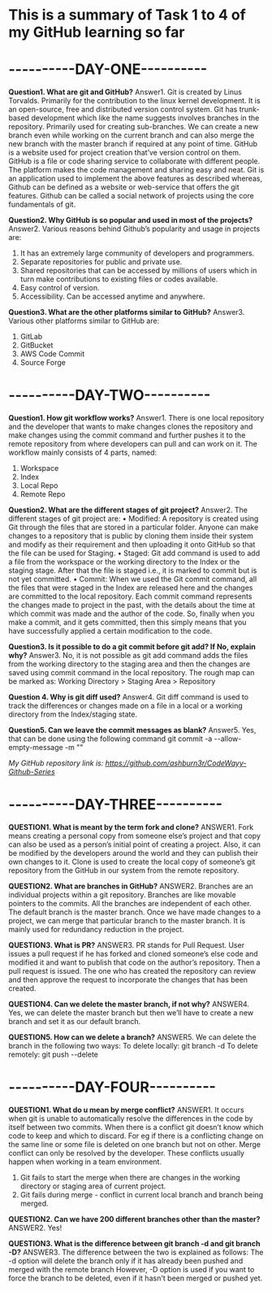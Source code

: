 # This is a summary of Task 1 to 4 of my GitHub learning so far #

# ----------DAY-ONE---------- #

**Question1. What are git and GitHub?**
Answer1. Git is created by Linus Torvalds. Primarily for the contribution to the linux kernel development.
It is an open-source, free and distributed version control system.
Git has trunk-based development which like the name suggests involves branches in the repository. Primarily used for creating sub-branches. We can create a new branch even while working on the current branch and can also merge the new branch with the master branch if required at any point of time. GitHub is a website used for project creation that’ve version control on them. GitHub is a file or code sharing service to collaborate with different people. The platform makes the code management and sharing easy and neat. Git is an application used to implement the above features as described whereas, Github can be defined as a website or web-service that offers the git features. Github can be called a social network of projects using the core fundamentals of git.

**Question2. Why GitHub is so popular and used in most of the projects?**
Answer2. Various reasons behind Github’s popularity and usage in projects are:
1. It has an extremely large community of developers and programmers.
2. Separate repositories for public and private use.
3. Shared repositories that can be accessed by millions of users which in turn make contributions to existing files or codes available.
4. Easy control of version.
5. Accessibility. Can be accessed anytime and anywhere.

**Question3. What are the other platforms similar to GitHub?**
Answer3. Various other platforms similar to GitHub are:
1. GitLab
2. GitBucket
3. AWS Code Commit
4. Source Forge

# ----------DAY-TWO---------- #

**Question1. How git workflow works?**
Answer1. There is one local repository and the developer that wants to make changes clones the repository and make changes using the commit command and further pushes it to the remote repository from where developers can pull and can work on it.
The workflow mainly consists of 4 parts, named:
1. Workspace
2. Index
3. Local Repo
4. Remote Repo

**Question2. What are the different stages of git project?**
Answer2. The different stages of git project are:
• Modified:
A repository is created using Git through the files that are stored in a particular folder. Anyone can make changes to a repository that is public by cloning them inside their system and modify as their requirement and then uploading it onto GitHub so that the file can be used for Staging.
• Staged:
Git add command is used to add a file from the workspace or the working directory to the Index or the staging stage. After that the file is staged i.e., it is marked to commit but is not yet committed.
• Commit:
When we used the Git commit command, all the files that were staged in the Index are released here and the changes are committed to the local repository. Each commit command represents the changes made to project in the past, with the details about the time at which commit was made and the author of the code. So, finally when you make a commit, and it gets committed, then this simply means that you have successfully applied a certain modification to the code.

**Question3. Is it possible to do a git commit before git add? If No, explain why?**
Answer3. No, it is not possible as git add command adds the files from the working directory to the staging area and then the changes are saved using commit command in the local repository.
The rough map can be marked as: Working Directory > Staging Area > Repository

**Question 4. Why is git diff used?**
Answer4. Git diff command is used to track the differences or changes made on a file in a local
or a working directory from the Index/staging state.

**Question5. Can we leave the commit messages as blank?**
Answer5. Yes, that can be done using the following command
git commit -a --allow-empty-message -m ""

_My GitHub repository link is:_
_https://github.com/ashburn3r/CodeWayy-Github-Series_

# ----------DAY-THREE---------- #

**QUESTION1. What is meant by the term fork and clone?**
ANSWER1. Fork means creating a personal copy from someone else’s project and that copy can also be used as a person’s initial point of creating a project.
Also, it can be modified by the developers around the world and they can publish their own changes to it.
Clone is used to create the local copy of someone’s git repository from the GitHub in our system from the remote repository.

**QUESTION2. What are branches in GitHub?**
ANSWER2. Branches are an individual projects within a git repository. Branches are like movable pointers to the commits. All the branches are independent of each other. The default branch is the master branch. Once we have made changes to a project, we can merge that particular branch to the master branch. It is mainly used for redundancy reduction in the project.

**QUESTION3. What is PR?**
ANSWER3. PR stands for Pull Request.
User issues a pull request if he has forked and cloned someone’s else code and modified it and want to publish that code on the author’s repository. Then a pull request is issued. The one who has created the repository can review and then approve the request to incorporate the changes that has been created.

**QUESTION4. Can we delete the master branch, if not why?**
ANSWER4. Yes, we can delete the master branch but then we’ll have to create a new branch and set it as our default branch.

**QUESTION5. How can we delete a branch?**
ANSWER5. We can delete the branch in the following two ways:
To delete locally: git branch -d <branch>
To delete remotely: git push <remote> --delete <branch>

# ----------DAY-FOUR---------- #

**QUESTION1. What do u mean by merge conflict?**
ANSWER1. It occurs when git is unable to automatically resolve the differences in the code by itself between two commits.
When there is a conflict git doesn’t know which code to keep and which to discard. For eg if there is a conflicting change on the same line or some file is deleted on one branch but not on other.
Merge conflict can only be resolved by the developer.
These conflicts usually happen when working in a team environment.
1. Git fails to start the merge when there are changes in the working directory or staging area of current project.
2. Git fails during merge - conflict in current local branch and branch being merged.

**QUESTION2. Can we have 200 different branches other than the master?**
ANSWER2. Yes!

**QUESTION3. What is the difference between git branch -d and git branch -D?**
ANSWER3. The difference between the two is explained as follows:
The -d option will delete the branch only if it has already been pushed and merged with the remote branch
However, -D option is used if you want to force the branch to be deleted, even if it hasn't been merged or pushed yet.
